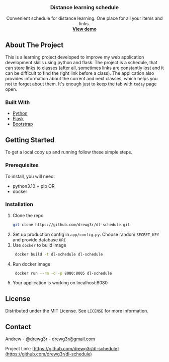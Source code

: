 <div id="top"></div>


<br />
<div align="center">
  <a href="https://github.com/drewg3r/dl-schedule"></a>

<h3 align="center">Distance learning schedule</h3>

  <p align="center">
    Convenient schedule for distance learning. One place for all your items and links.
    <br />
    <a href="http://68.183.75.136/"><strong>View demo</strong></a>
    <br />
  </p>
</div>



<!-- ABOUT THE PROJECT -->
## About The Project

This is a learning project developed to improve my web application development
skills using python and flask. The project is a schedule, that can store links
to classes (after all, sometimes links are constantly lost and it can be
difficult to find the right link before a class). The application also provides
information about the current and next classes, which helps you not to forget
about them. It's enough just to keep the tab with `today` page open.

### Built With

* [Python](https://www.python.org/)
* [Flask](https://flask.palletsprojects.com/)
* [Bootstrap](https://getbootstrap.com/)



<!-- GETTING STARTED -->
## Getting Started

To get a local copy up and running follow these simple steps.

### Prerequisites

To install, you will need:
* python3.10 + pip OR
* docker

### Installation

1. Clone the repo
   ```sh
   git clone https://github.com/drewg3r/dl-schedule.git
   ```
2. Set up production config in `app/config.py`. Choose random `SECRET_KEY` and provide database `URI`
3. Use `docker` to build image 
   ```sh
    docker build -t dl-schedule dl-schedule
   ```
4. Run docker image 
   ```sh
    docker run --rm -d -p 8080:8005 dl-schedule
   ```
5. Your application is working on localhost:8080 


<!-- LICENSE -->
## License

Distributed under the MIT License. See `LICENSE` for more information.



<!-- CONTACT -->
## Contact

Andrew - [@drewg3r](t.me/drewg3r) - drewg3r@gmail.com

Project Link: [https://github.com/drewg3r/dl-schedule](https://github.com/drewg3r/dl-schedule)

